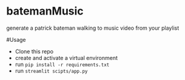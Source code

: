 # batemanMusic
generate a patrick bateman walking to music video from your playlist

#Usage
- Clone this repo
- create and activate a virtual environment
- run `pip install -r requirements.txt`
- run `streamlit scipts/app.py`
